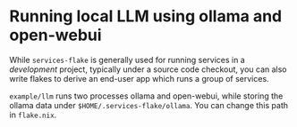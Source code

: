 # Running local LLM using ollama and open-webui

While `services-flake` is generally used for running services in a *development* project, typically under a source code checkout, you can also write flakes to derive an end-user app which runs a group of services. 

`example/llm` runs two processes ollama and open-webui, while storing the ollama data under `$HOME/.services-flake/ollama`. You can change this path in `flake.nix`.

